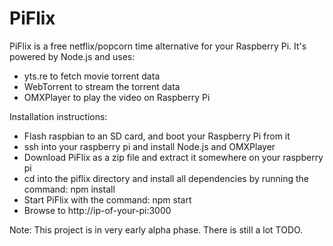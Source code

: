 PiFlix
======

PiFlix is a free netflix/popcorn time alternative for your Raspberry Pi. It's powered by Node.js and uses:
- yts.re to fetch movie torrent data
- WebTorrent to stream the torrent data
- OMXPlayer to play the video on Raspberry Pi

Installation instructions:
- Flash raspbian to an SD card, and boot your Raspberry Pi from it
- ssh into your raspberry pi and install Node.js and OMXPlayer
- Download PiFlix as a zip file and extract it somewhere on your raspberry pi
- cd into the piflix directory and install all dependencies by running the command: npm install
- Start PiFlix with the command: npm start
- Browse to http://ip-of-your-pi:3000

Note:
This project is in very early alpha phase. There is still a lot TODO.
